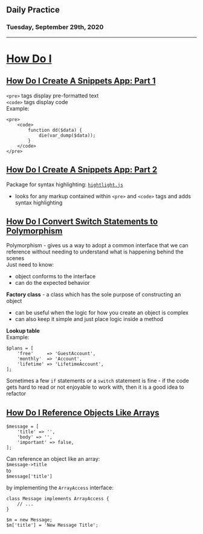 ## Daily Practice
### Tuesday, September 29th, 2020
---


# [How Do I](https://laracasts.com/series/how-do-i)


## [How Do I Create A Snippets App: Part 1](https://laracasts.com/series/how-do-i/episodes/13)

`<pre>` tags display pre-formatted text  
`<code>` tags display code  
Example:
```
<pre>
    <code>
        function dd($data) {
            die(var_dump($data));
        }
    </code>
</pre>
```


## [How Do I Create A Snippets App: Part 2](https://laracasts.com/series/how-do-i/episodes/14)

Package for syntax highlighting: [`hightlight.js`](https://hightlightjs.org/)  
- looks for any markup contained within `<pre>` and `<code>` tags and adds syntax highlighting  



## [How Do I Convert Switch Statements to Polymorphism](https://laracasts.com/series/how-do-i/episodes/15)

Polymorphism - gives us a way to adopt a common interface that we can reference without needing to understand what is happening behind the scenes  
Just need to know:
- object conforms to the interface
- can do the expected behavior

__Factory class__ - a class which has the sole purpose of constructing an object  
- can be useful when the logic for how you create an object is complex
- can also keep it simple and just place logic inside a method

__Lookup table__  
Example:
```
$plans = [
    'free'     => 'GuestAccount',
    'monthly'  => 'Account',
    'lifetime' => 'LifetimeAccount',
];
```

Sometimes a few `if` statements or a `switch` statement is fine - if the code gets hard to read or not enjoyable to work with, then it is a good idea to refactor  



## [How Do I Reference Objects Like Arrays](https://laracasts.com/series/how-do-i/episodes/16)

```
$message = [
    'title' => '',
    'body' => '',
    'important' => false,
];
```

Can reference an object like an array:  
`$message->title`  
to  
`$message['title']`

by implementing the `ArrayAccess` interface:
```
class Message implements ArrayAccess {
    // ...
}
```
```
$m = new Message;
$m['title'] = 'New Message Title';
```
